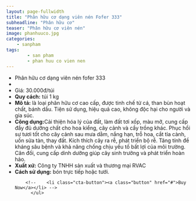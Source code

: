 ```yaml
---
layout: page-fullwidth
title: "Phân hữu cơ dạng viên nén Fofer 333"
subheadline: "Phân hữu cơ"
teaser: "Phân hữu cơ viên nén"
image: phanhuuco.jpg
categories:
    - sanpham
tags:
        - san pham
        - phan huu co vien nen
---
```

<!--more-->
 

<div class="row t60">
          <ul class="pricing-table">
            <li class="title">Phân hữu cơ dạng viên nén fofer 333</li>
            <li class="bullet-item"><a href=""><img src="{{ site.urlimg }}phanhuuco.jpg" alt=""></a></li>
            <li class="price">Giá: 30.000đ/túi</li>
            <li class="bullet-item"><b>Quy cách:</b> túi 1 kg</li>
            <li class="bullet-item"><b>Mô tả:</b> là loại phân hữu cơ cao cấp, được tinh chế từ cá, than bùn hoạt chất, bánh dầu. Tiện sử dụng, hiệu quả cao, không độc hại cho người và gia súc. </li>
            <li class="bullet-item"><b>Công dụng:</b>Cải thiện hóa lý của đất, làm đất tơi xốp, màu mỡ, cung cấp đầy đủ dưỡng chất cho hoa kiểng, cây cảnh và cầy trồng khác. Phục hồi sự tươi tốt cho cây cảnh sau mưa dằm, nắng hạn, trỗ hoa, cắt tỉa cành, uốn sửa tàn, thay đất. Kích thích cây ra rễ, phát triển bộ rễ. Tăng tính đề kháng sâu bệnh và khả năng chống chịu yếu tố bất lợi của môi trường. Cân đối, cung cấp dinh dưỡng giúp cây sinh trưởng và phát triển hoàn hảo.</li>
            <li class="bullet-item"><b>Xuất xứ:</b> Công ty TNHH sản xuất và thương mại RVAC</li>
            <li class="bullet-item"><b>Cách sử dụng:</b> bón trực tiếp hoặc tưới.</li>
            
           

        <!--    <li class="cta-button"><a class="button" href="#">Buy Now</a></li> -->
          </ul>
</div>
